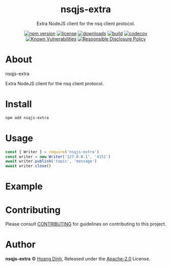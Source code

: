 <p align="center"><h1 align="center">
  nsqjs-extra
</h1>

<p align="center">
  Extra NodeJS client for the nsq client protocol.
</p>

<p align="center">
  <a href="https://www.npmjs.org/package/nsqjs-extra"><img src="https://badgen.net/npm/v/nsqjs-extra" alt="npm version"/></a>
  <a href="https://www.npmjs.org/package/nsqjs-extra"><img src="https://badgen.net/npm/license/nsqjs-extra" alt="license"/></a>
  <a href="https://www.npmjs.org/package/nsqjs-extra"><img src="https://badgen.net/npm/dt/nsqjs-extra" alt="downloads"/></a>
  <a href="https://travis-ci.org/kydrenw/nsqjs-extra"><img src="https://badgen.net/travis/kydrenw/nsqjs-extra" alt="build"/></a>
  <a href="https://codecov.io/gh/kydrenw/nsqjs-extra"><img src="https://badgen.net/codecov/c/github/kydrenw/nsqjs-extra" alt="codecov"/></a>
  <a href="https://snyk.io/test/github/kydrenw/nsqjs-extra"><img src="https://snyk.io/test/github/kydrenw/nsqjs-extra/badge.svg" alt="Known Vulnerabilities"/></a>
  <a href="./SECURITY.md"><img src="https://img.shields.io/badge/Security-Responsible%20Disclosure-yellow.svg" alt="Responsible Disclosure Policy" /></a>
</p>

# About

nsqjs-extra

Extra NodeJS client for the nsq client protocol.

# Install

```bash
npm add nsqjs-extra
```

# Usage

```js
const { Writer } = require('nsqjs-extra')
const writer = new Writer('127.0.0.1', '4151')
await writer.publish('topic', 'message')
await writer.close()
```

# Example

<!-- TODO -->

# Contributing

Please consult [CONTRIBUTING](./CONTRIBUTING.md) for guidelines on contributing to this project.

# Author

**nsqjs-extra** © [Hoang Dinh](https://github.com/kydrenw), Released under the [Apache-2.0](./LICENSE) License.
